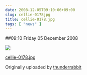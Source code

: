 ```yaml
---
date: 2008-12-05T09:10:06+09:00
slug: cellie-0178jpg
title: cellie-0178.jpg
tags: [ "news" ]
---
```


##09:10 Friday 05 December 2008





[![](http://farm4.static.flickr.com/3103/3083611860_66810c905f.jpg)](http://www.flickr.com/photos/thunderrabbit/3083611860/)
  


[cellie-0178.jpg](http://www.flickr.com/photos/thunderrabbit/3083611860/)
  

Originally uploaded by [thunderrabbit](http://www.flickr.com/people/thunderrabbit/)





  

